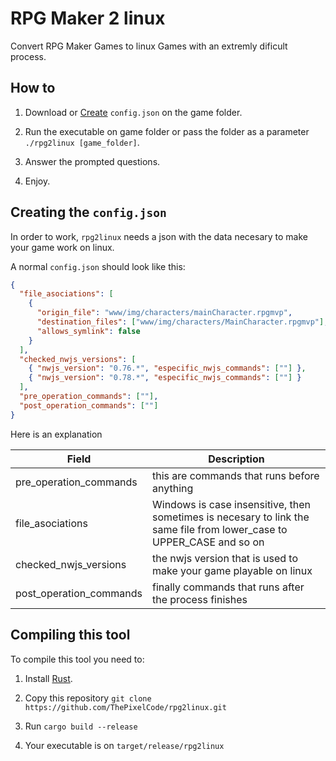 # RPG Maker 2 linux

Convert RPG Maker Games to linux Games with an extremly dificult process.

## How to

1. Download or [Create](#creating-the-configjson) `config.json` on the game folder.

2. Run the executable on game folder or pass the folder as a parameter `./rpg2linux [game_folder]`.

3. Answer the prompted questions.

4. Enjoy.

## Creating the `config.json`

In order to work, `rpg2linux` needs a json with the data necesary to make your game work on linux.

A normal `config.json` should look like this:

```json
{
  "file_asociations": [
    {
      "origin_file": "www/img/characters/mainCharacter.rpgmvp",
      "destination_files": ["www/img/characters/MainCharacter.rpgmvp"],
      "allows_symlink": false
    }
  ],
  "checked_nwjs_versions": [
    { "nwjs_version": "0.76.*", "especific_nwjs_commands": [""] },
    { "nwjs_version": "0.78.*", "especific_nwjs_commands": [""] }
  ],
  "pre_operation_commands": [""],
  "post_operation_commands": [""]
}
```

Here is an explanation

| Field                   | Description                                                                                                           |
| ----------------------- | --------------------------------------------------------------------------------------------------------------------- |
| pre_operation_commands  | this are commands that runs before anything                                                                           |
| file_asociations        | Windows is case insensitive, then sometimes is necesary to link the same file from lower_case to UPPER_CASE and so on |
| checked_nwjs_versions   | the nwjs version that is used to make your game playable on linux                                                     |
| post_operation_commands | finally commands that runs after the process finishes                                                                 |

## Compiling this tool

To compile this tool you need to:

1. Install [Rust](https://www.rust-lang.org/tools/install).

2. Copy this repository `git clone https://github.com/ThePixelCode/rpg2linux.git`

3. Run `cargo build --release`

4. Your executable is on `target/release/rpg2linux`
